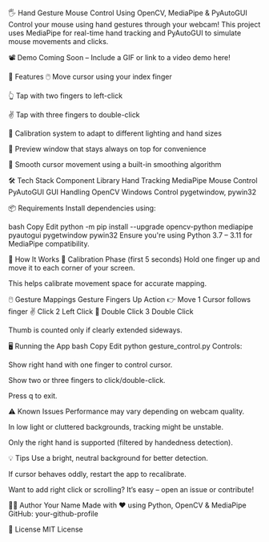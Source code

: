 🖐️ Hand Gesture Mouse Control Using OpenCV, MediaPipe & PyAutoGUI
Control your mouse using hand gestures through your webcam!
This project uses MediaPipe for real-time hand tracking and PyAutoGUI to simulate mouse movements and clicks.

📽️ Demo
Coming Soon – Include a GIF or link to a video demo here!

🚀 Features
🖱️ Move cursor using your index finger

👆 Tap with two fingers to left-click

✌️ Tap with three fingers to double-click

👋 Calibration system to adapt to different lighting and hand sizes

📌 Preview window that stays always on top for convenience

🎯 Smooth cursor movement using a built-in smoothing algorithm

🛠️ Tech Stack
Component	Library
Hand Tracking	MediaPipe
Mouse Control	PyAutoGUI
GUI Handling	OpenCV
Windows Control	pygetwindow, pywin32

📦 Requirements
Install dependencies using:

bash
Copy
Edit
python -m pip install --upgrade opencv-python mediapipe pyautogui pygetwindow pywin32
Ensure you're using Python 3.7 – 3.11 for MediaPipe compatibility.

🧠 How It Works
📌 Calibration Phase (first 5 seconds)
Hold one finger up and move it to each corner of your screen.

This helps calibrate movement space for accurate mapping.

🖱️ Gesture Mappings
Gesture	Fingers Up	Action
👉 Move	1	Cursor follows finger
✌️ Click	2	Left Click
🤟 Double Click	3	Double Click

Thumb is counted only if clearly extended sideways.

🖥️ Running the App
bash
Copy
Edit
python gesture_control.py
Controls:

Show right hand with one finger to control cursor.

Show two or three fingers to click/double-click.

Press q to exit.

⚠ Known Issues
Performance may vary depending on webcam quality.

In low light or cluttered backgrounds, tracking might be unstable.

Only the right hand is supported (filtered by handedness detection).

💡 Tips
Use a bright, neutral background for better detection.

If cursor behaves oddly, restart the app to recalibrate.

Want to add right click or scrolling? It’s easy – open an issue or contribute!

🧑‍💻 Author
Your Name
Made with ❤️ using Python, OpenCV & MediaPipe
GitHub: your-github-profile

📄 License
MIT License
